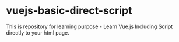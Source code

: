 # vuejs-basic-direct-script
This is repository for learning purpose - Learn Vue.js Including Script directly to your html page.
